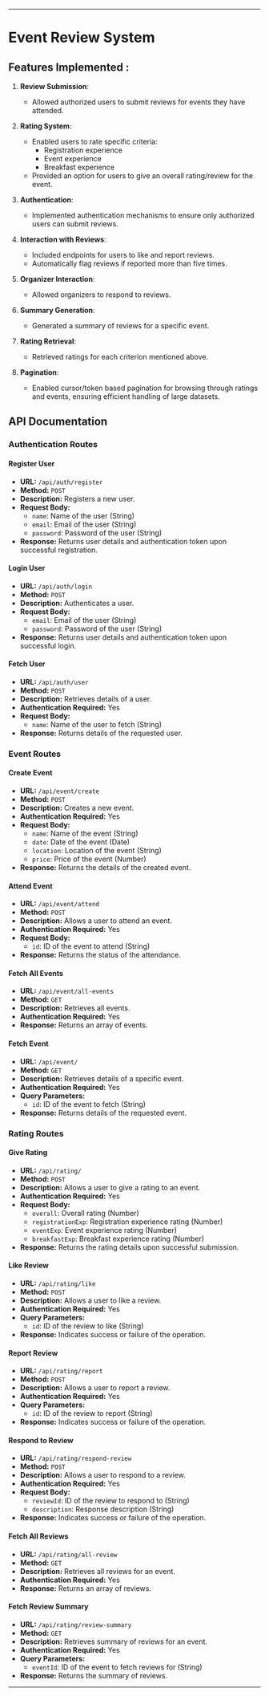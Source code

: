 
---
# Event Review System

## Features Implemented : 

1. **Review Submission**:
   - Allowed authorized users to submit reviews for events they have attended.

2. **Rating System**:
   - Enabled users to rate specific criteria:
     - Registration experience
     - Event experience
     - Breakfast experience
   - Provided an option for users to give an overall rating/review for the event.

3. **Authentication**:
   - Implemented authentication mechanisms to ensure only authorized users can submit reviews.

4. **Interaction with Reviews**:
   - Included endpoints for users to like and report reviews.
   - Automatically flag reviews if reported more than five times.

5. **Organizer Interaction**:
   - Allowed organizers to respond to reviews.

6. **Summary Generation**:
   - Generated a summary of reviews for a specific event.

7. **Rating Retrieval**:
   - Retrieved ratings for each criterion mentioned above.

8. **Pagination**:
   - Enabled cursor/token based pagination for browsing through ratings and events, ensuring efficient handling of large datasets.


## API Documentation

### Authentication Routes

#### Register User
- **URL:** `/api/auth/register`
- **Method:** `POST`
- **Description:** Registers a new user.
- **Request Body:**
  - `name`: Name of the user (String)
  - `email`: Email of the user (String)
  - `password`: Password of the user (String)
- **Response:** Returns user details and authentication token upon successful registration.

#### Login User
- **URL:** `/api/auth/login`
- **Method:** `POST`
- **Description:** Authenticates a user.
- **Request Body:**
  - `email`: Email of the user (String)
  - `password`: Password of the user (String)
- **Response:** Returns user details and authentication token upon successful login.

#### Fetch User
- **URL:** `/api/auth/user`
- **Method:** `POST`
- **Description:** Retrieves details of a user.
- **Authentication Required:** Yes
- **Request Body:**
  - `name`: Name of the user to fetch (String)
- **Response:** Returns details of the requested user.
  

### Event Routes

#### Create Event
- **URL:** `/api/event/create`
- **Method:** `POST`
- **Description:** Creates a new event.
- **Authentication Required:** Yes
- **Request Body:**
  - `name`: Name of the event (String)
  - `date`: Date of the event (Date)
  - `location`: Location of the event (String)
  - `price`: Price of the event (Number)
- **Response:** Returns the details of the created event.

#### Attend Event
- **URL:** `/api/event/attend`
- **Method:** `POST`
- **Description:** Allows a user to attend an event.
- **Authentication Required:** Yes
- **Request Body:**
  - `id`: ID of the event to attend (String)
- **Response:** Returns the status of the attendance.

#### Fetch All Events
- **URL:** `/api/event/all-events`
- **Method:** `GET`
- **Description:** Retrieves all events.
- **Authentication Required:** Yes
- **Response:** Returns an array of events.

#### Fetch Event
- **URL:** `/api/event/`
- **Method:** `GET`
- **Description:** Retrieves details of a specific event.
- **Authentication Required:** Yes
- **Query Parameters:**
  - `id`: ID of the event to fetch (String)
- **Response:** Returns details of the requested event.

### Rating Routes

#### Give Rating
- **URL:** `/api/rating/`
- **Method:** `POST`
- **Description:** Allows a user to give a rating to an event.
- **Authentication Required:** Yes
- **Request Body:**
  - `overall`: Overall rating (Number)
  - `registrationExp`: Registration experience rating (Number)
  - `eventExp`: Event experience rating (Number)
  - `breakfastExp`: Breakfast experience rating (Number)
- **Response:** Returns the rating details upon successful submission.

#### Like Review
- **URL:** `/api/rating/like`
- **Method:** `POST`
- **Description:** Allows a user to like a review.
- **Authentication Required:** Yes
- **Query Parameters:**
  - `id`: ID of the review to like (String)
- **Response:** Indicates success or failure of the operation.

#### Report Review
- **URL:** `/api/rating/report`
- **Method:** `POST`
- **Description:** Allows a user to report a review.
- **Authentication Required:** Yes
- **Query Parameters:**
  - `id`: ID of the review to report (String)
- **Response:** Indicates success or failure of the operation.

#### Respond to Review
- **URL:** `/api/rating/respond-review`
- **Method:** `POST`
- **Description:** Allows a user to respond to a review.
- **Authentication Required:** Yes
- **Request Body:**
  - `reviewId`: ID of the review to respond to (String)
  - `description`: Response description (String)
- **Response:** Indicates success or failure of the operation.

#### Fetch All Reviews
- **URL:** `/api/rating/all-review`
- **Method:** `GET`
- **Description:** Retrieves all reviews for an event.
- **Authentication Required:** Yes
- **Response:** Returns an array of reviews.

#### Fetch Review Summary
- **URL:** `/api/rating/review-summary`
- **Method:** `GET`
- **Description:** Retrieves summary of reviews for an event.
- **Authentication Required:** Yes
- **Query Parameters:**
  - `eventId`: ID of the event to fetch reviews for (String)
- **Response:** Returns the summary of reviews.

---

